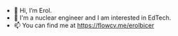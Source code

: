 - 👋 Hi, I’m Erol.
- 👀 I'm a nuclear engineer and I am interested in EdTech.
- 📫 You can find me at https://flowcv.me/erolbicer

